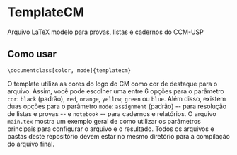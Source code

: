 
# TemplateCM
Arquivo LaTeX modelo para provas, listas e cadernos do CCM-USP

## Como usar

    \documentclass[color, mode]{templatecm}

O template utiliza as cores do logo do CM como cor de destaque para o arquivo. Assim, você pode escolher uma entre 6 opções para o parâmetro `cor`: `black` (padrão), `red`, `orange`, `yellow`, `green` ou `blue`.
Além disso, existem duas opções para o parâmetro `mode`: `assignment` (padrão) -- para resolução de listas e provas -- e `notebook` -- para cadernos e relatórios.
O arquivo `main.tex` mostra um exemplo geral de como utilizar os parâmetros principais para configurar o arquivo e o resultado.
Todos os arquivos e pastas deste repositório devem estar no mesmo diretório para a compilação do arquivo final.

